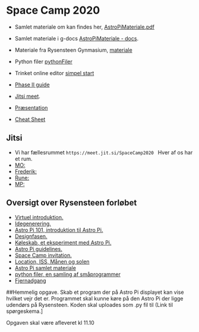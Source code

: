 # Space Camp 2020

* Samlet materiale om kan findes her, [AstroPiMateriale.pdf](/AstroPiMateriale.pdf)
* Samlet materiale i g-docs [AstroPiMateriale - docs](https://docs.google.com/document/d/1TvWkbjJ-wwO4O2CT9xOwN_tYdI0_nd-l7zSaXgmFQ2A/edit?usp=sharing).

* Materiale fra Rysensteen Gynmasium, [materiale](/materiale)


* Python filer [pythonFiler](/pythonFiler)

* Trinket online editor [simpel start](https://trinket.io/library/trinkets/d49addc48b)

* [Phase II guide](https://projects.raspberrypi.org/en/projects/code-for-your-astro-pi-mission-space-lab-experiment)
* [Jitsi meet](https://jitsi.org/).
* [Præsentation](/spaceCamp/SpaceCamp2020.pdf)
* [Cheat Sheet](http://www.tecoed.co.uk/uploads/1/4/2/4/14249012/sense_hat.pdf)


## Jitsi
* Vi har fællesrummet ```https://meet.jit.si/SpaceCamp2020 ```
Hver af os har et rum.
* [MO:](https://meet.jit.si/AstropiMohammad)
* [Frederik:](https://meet.jit.si/AstropiFrederik)
* [Rune:](https://meet.jit.si/AstroPIRune)
* [MP:](https://meet.jit.si/astropiMP)


## Oversigt over Rysensteen forløbet
* [Virtuel introduktion.](/materiale/virtuelIntroduktion.md)
* [Idegenerering.](/materiale/Idegenerering.md)
* [Astro Pi 101, introduktion til Astro Pi.](/materiale/AstroPi101.md)
* [Designfasen.](/materiale/Designfasen.md)
* [Køleskab, et eksperiment med Astro Pi.](/materiale/Koeleskab.md)
* [Astro Pi guidelines.](/materiale/Astro_Pi_Mission_Space_Lab_Guidelines_2020_21.pdf)
* [Space Camp invitation.](/mateiale/VirtuelSpaceCampInvitation.pdf)
* [Location, ISS, Månen og solen](/materiale/theSunMoonAndISS.md)
* [Astro Pi samlet materiale](/AstroPiMateriale.pdf)
* [python filer, en samling af småprogrammer](/pythonFiler)
* [Fjernadgang](/materiale/fjernadgang.md)


##Hemmelig opgave.
Skab et program der på Astro Pi displayet kan vise hvilket vejr det er. Programmet skal kunne køre på den Astro Pi der ligge udendørs på Rysensteen. Koden skal uploades som .py fil til
(Link til spørgeskema.]

Opgaven skal være afleveret kl 11.10
